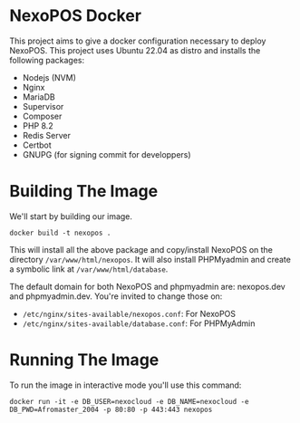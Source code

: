 # NexoPOS Docker
This project aims to give a docker configuration necessary to deploy NexoPOS. This project uses Ubuntu 22.04 as distro and installs the following packages:

- Nodejs (NVM)
- Nginx
- MariaDB
- Supervisor
- Composer 
- PHP 8.2
- Redis Server
- Certbot
- GNUPG (for signing commit for developpers)

# Building The Image

We'll start by building our image.

`docker build -t nexopos .`

This will install all the above package and copy/install NexoPOS on the directory `/var/www/html/nexopos`. It will also install PHPMyadmin and create a symbolic link at `/var/www/html/database`.

The default domain for both NexoPOS and phpmyadmin are: nexopos.dev and phpmyadmin.dev. You're invited to change those on:

- `/etc/nginx/sites-available/nexopos.conf`: For NexoPOS
- `/etc/nginx/sites-available/database.conf`: For PHPMyAdmin

# Running The Image
To run the image in interactive mode you'll use this command:

`docker run -it -e DB_USER=nexocloud -e DB_NAME=nexocloud -e DB_PWD=Afromaster_2004 -p 80:80 -p 443:443 nexopos`